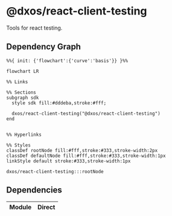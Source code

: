# @dxos/react-client-testing

Tools for react testing.

## Dependency Graph

```mermaid
%%{ init: {'flowchart':{'curve':'basis'}} }%%

flowchart LR

%% Links

%% Sections
subgraph sdk
  style sdk fill:#dddeba,stroke:#fff;

  dxos/react-client-testing("@dxos/react-client-testing")
end


%% Hyperlinks

%% Styles
classDef rootNode fill:#fff,stroke:#333,stroke-width:2px
classDef defaultNode fill:#fff,stroke:#333,stroke-width:1px
linkStyle default stroke:#333,stroke-width:1px

dxos/react-client-testing:::rootNode

```

## Dependencies

| Module | Direct |
|---|---|
